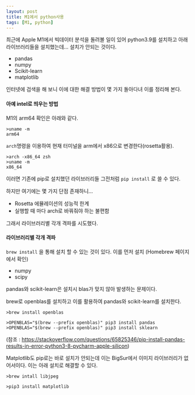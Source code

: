 ```yaml
---
layout: post
title: M1에서 python사용
tags: [M1, python]
---
```




최근에 Apple M1에서 빅데이터 분석을 돌려볼 일이 있어 python3.9를 설치하고 아래 라이브러리들을 설치했는데... 설치가 안되는 것이다.

* pandas
* numpy
* Scikit-learn
* matplotlib



인터넷에 검색을 해 보니 이에 대한 해결 방법이 몇 가지 돌아다녀 이를 정리해 본다.

#### 아예 intel로 띄우는 방법

M1의 arm64 확인은 아래와 같다. 

```
>uname -m
arm64
```

`arch`명령을 이용하여 현재 터미널을 arm에서 x86으로 변경한다(rosetta활용).

```
>arch -x86_64 zsh
>uname -m
x86_64
```

이러면 기존에 pip로 설치했던 라이브러리들 그전처럼 `pip install` 로 쓸 수 있다. 

하지만 여기에는 몇 가지 단점 존재하니... 

* Rosetta 에뮬레이션의 성능적 한계
* 실행할 때 마다 arch로 바꿔줘야 하는 불편함



그래서 라이브러리별 각개 격파를 시도했다. 

#### 라이브러리별 각개 격파

`brew install` 을 통해 설치 할 수 있는 것이 있다. 이를 먼저 설치 (Homebrew 페이지에서 확인)

* numpy
* scipy

pandas와 scikit-learn은 설치시 blas가 맞지 않아 발생하는 문제이다. 

brew로 openblas를 설치하고 이를 활용하여 pandas와 scikit-learn를 설치한다. 

```
>brew install openblas

>OPENBLAS="$(brew --prefix openblas)" pip3 install pandas
>OPENBLAS="$(brew --prefix openblas)" pip3 install sklearn
```

(참조 : https://stackoverflow.com/questions/65825346/pip-install-pandas-results-in-error-python3-8-pycharm-apple-silicon)

Matplotlib도 pip로는 바로 설치가 안되는데 이는 BigSur에서 이미지 라이브러리가 없어서이다. 이는 아래 설치로 해결할 수 있다.

```
>brew intall libjpeg

>pip3 install matplotlib
```



